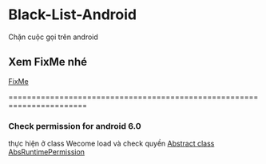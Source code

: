# Black-List-Android
Chặn cuộc gọi trên android
## Xem FixMe nhé
[FixMe](https://github.com/trantronghien/Black-List-Android/blob/master/app/src/main/java/com/anddev/hientran/myapplication/adapters/BlackListAdapter.java) 

=======================================================================
### Check permission for android 6.0 
thực hiện ở class Wecome load và check quyền 
[Abstract class AbsRuntimePermission](https://github.com/trantronghien/Black-List-Android/blob/master/app/src/main/java/com/anddev/hientran/myapplication/activitys/AbsRuntimePermission.java)

